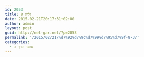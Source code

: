 ```yaml
---
id: 2053
title: גליון 8
date: 2015-02-21T20:17:31+02:00
author: admin
layout: post
guid: http://net-gar.net/?p=2053
permalink: '/2015/02/21/%d7%92%d7%9c%d7%99%d7%95%d7%9f-8-3/'
categories:
  - אתגר כרך ב
---
```


